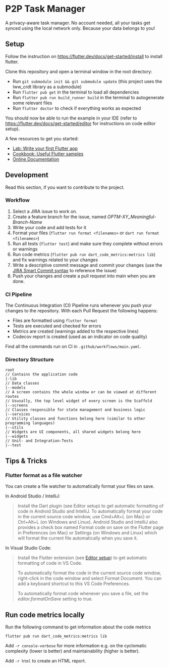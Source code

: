 # P2P Task Manager

A privacy-aware task manager. No account needed, all your tasks get synced using the local network only.
Because your data belongs to you!

## Setup

Follow the instruction on <https://flutter.dev/docs/get-started/install> to install flutter.

Clone this repository and open a terminal window in the root directory:
- Run `git submodule init && git submodule update` (this project uses the lww_crdt library as a submodule)
- Run `flutter pub get` in the terminal to load all dependencies
- Run `flutter pub run build_runner build` in the terminal to autogenerate some relevant files
- Run `flutter doctor` to check if everything works as expected

You should now be able to run the example in your IDE (refer to <https://flutter.dev/docs/get-started/editor> for
instructions on code editor setup).

A few resources to get you started:

- [Lab: Write your first Flutter app](https://flutter.dev/docs/get-started/codelab)
- [Cookbook: Useful Flutter samples](https://flutter.dev/docs/cookbook)
- [Online Documentation](https://flutter.dev/docs)

## Development

Read this section, if you want to contribute to the project.

### Workflow

1. Select a JIRA issue to work on.
2. Create a feature branch for the issue, named _OPTM-XY_Meaningful-Branch-Name_
3. Write your code and add tests for it
4. Format your files (`flutter run format <filenames>` or `dart run format <filenames>`)
5. Run all tests (`flutter test`) and make sure they complete without errors or warnings
6. Run code metrics (`flutter pub run dart_code_metrics:metrics lib`) and fix warnings related to your changes
7. Write a descriptive commit message and commit your changes (use the
   [JIRA Smart Commit syntax](https://support.atlassian.com/jira-software-cloud/docs/process-issues-with-smart-commits/)
   to reference the issue)
8. Push your changes and create a pull request into main when you are done.

### CI Pipeline

The Continuous Integration (CI) Pipeline runs whenever you push your changes to the repository.
With each Pull Request the following happens:

- Files are formatted using `flutter format`
- Tests are executed and checked for errors
- Metrics are created (warnings added to the respective lines)
- Codecov report is created (used as an indicator on code quality)

Find all the commands run on CI in `.github/workflows/main.yaml`.

### Directory Structure
```
root
// Contains the application code
|-lib
// Data classes
|--models
// A screen contains the whole window or can be viewed at different routes
// Ususally, the top level widget of every screen is the Scaffold
|--screens
// Classes responsible for state management and business logic
|--services
// Utility classes and functions belong here (similar to other programming languages)
|--utils
// Widgets are UI components, all shared widgets belong here
|--widgets
// Unit- and Integration-Tests
|--test
```

## Tips & Tricks

### Flutter format as a file watcher

You can create a file watcher to automatically format your files on save.

In Android Studio / IntelliJ:

> Install the Dart plugin (see Editor setup) to get automatic formatting of code in Android Studio and IntelliJ.
> To automatically format your code in the current source code window, use Cmd+Alt+L (on Mac) or
> Ctrl+Alt+L (on Windows and Linux). Android Studio and IntelliJ also provides a check box named Format code
> on save on the Flutter page in Preferences (on Mac) or Settings (on Windows and Linux) which will format the
> current file automatically when you save it.

In Visual Studio Code:

> Install the Flutter extension (see [Editor setup](https://flutter.dev/docs/get-started/editor)) to get automatic formatting of code in VS Code.
>
> To automatically format the code in the current source code window, right-click in the code window and
> select Format Document. You can add a keyboard shortcut to this VS Code Preferences.
>
> To automatically format code whenever you save a file, set the _editor.formatOnSave_ setting to true.

## Run code metrics locally

Run the following command to get information about the code metrics

    flutter pub run dart_code_metrics:metrics lib

Add `-r console-verbose` for more information e.g. on the cyclomatic complexity (lower is better) and maintainability
(higher is better).

Add `-r html` to create an HTML report.

